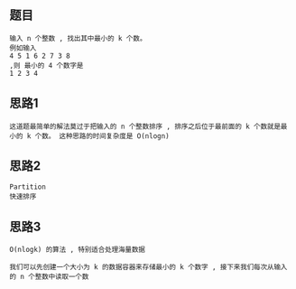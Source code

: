 ## 题目
    输入 n 个整数 , 找出其中最小的 k 个数。
    例如输入 
    4 5 1 6 2 7 3 8 
    ,则 最小的 4 个数字是 
    1 2 3 4

## 思路1
    这道题最简单的解法莫过于把输入的 n 个整数排序 , 排序之后位于最前面的 k 个数就是最小的 k 个数。 这种思路的时间复杂度是 O(nlogn)

## 思路2
    Partition 
    快速排序

## 思路3  
    O(nlogk) 的算法 , 特别适合处理海量数据

    我们可以先创建一个大小为 k 的数据容器来存储最小的 k 个数字 , 接下来我们每次从输入的 n 个整数中读取一个数
